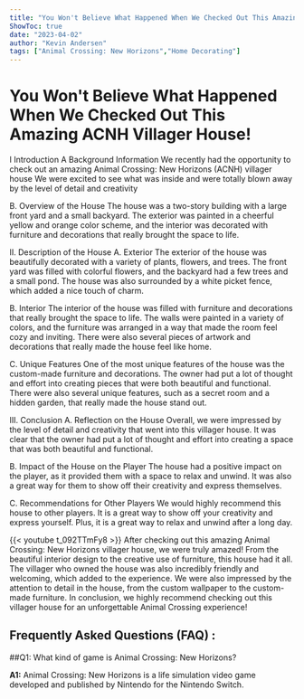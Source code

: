```yaml
---
title: "You Won't Believe What Happened When We Checked Out This Amazing ACNH Villager House!"
ShowToc: true 
date: "2023-04-02"
author: "Kevin Andersen" 
tags: ["Animal Crossing: New Horizons","Home Decorating"]
---
```

# You Won't Believe What Happened When We Checked Out This Amazing ACNH Villager House!

I Introduction
A Background Information
We recently had the opportunity to check out an amazing Animal Crossing: New Horizons (ACNH) villager house We were excited to see what was inside and were totally blown away by the level of detail and creativity

B. Overview of the House
The house was a two-story building with a large front yard and a small backyard. The exterior was painted in a cheerful yellow and orange color scheme, and the interior was decorated with furniture and decorations that really brought the space to life.

II. Description of the House
A. Exterior
The exterior of the house was beautifully decorated with a variety of plants, flowers, and trees. The front yard was filled with colorful flowers, and the backyard had a few trees and a small pond. The house was also surrounded by a white picket fence, which added a nice touch of charm.

B. Interior
The interior of the house was filled with furniture and decorations that really brought the space to life. The walls were painted in a variety of colors, and the furniture was arranged in a way that made the room feel cozy and inviting. There were also several pieces of artwork and decorations that really made the house feel like home.

C. Unique Features
One of the most unique features of the house was the custom-made furniture and decorations. The owner had put a lot of thought and effort into creating pieces that were both beautiful and functional. There were also several unique features, such as a secret room and a hidden garden, that really made the house stand out.

III. Conclusion
A. Reflection on the House
Overall, we were impressed by the level of detail and creativity that went into this villager house. It was clear that the owner had put a lot of thought and effort into creating a space that was both beautiful and functional.

B. Impact of the House on the Player
The house had a positive impact on the player, as it provided them with a space to relax and unwind. It was also a great way for them to show off their creativity and express themselves.

C. Recommendations for Other Players
We would highly recommend this house to other players. It is a great way to show off your creativity and express yourself. Plus, it is a great way to relax and unwind after a long day.

{{< youtube t_092TTmFy8 >}} 
After checking out this amazing Animal Crossing: New Horizons villager house, we were truly amazed! From the beautiful interior design to the creative use of furniture, this house had it all. The villager who owned the house was also incredibly friendly and welcoming, which added to the experience. We were also impressed by the attention to detail in the house, from the custom wallpaper to the custom-made furniture. In conclusion, we highly recommend checking out this villager house for an unforgettable Animal Crossing experience!

## Frequently Asked Questions (FAQ) :
##Q1: What kind of game is Animal Crossing: New Horizons?

**A1:** Animal Crossing: New Horizons is a life simulation video game developed and published by Nintendo for the Nintendo Switch.



